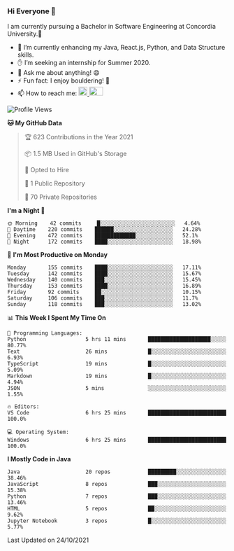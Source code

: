 ### Hi Everyone 👋
I am currently pursuing a Bachelor in Software Engineering at Concordia University.🏫

- 🌱 I’m currently enhancing my Java, React.js, Python, and Data Structure skills.
- ✋ I’m seeking an internship for Summer 2020.
- 💬 Ask me about anything! 😄
- ⚡ Fun fact: I enjoy bouldering! 🧗‍
- 📫 How to reach me: <a href="https://www.linkedin.com/in/siu-tong-ye/" target="_blank"> <img width="20px" width="32" src="https://cdn.jsdelivr.net/npm/simple-icons@v3/icons/linkedin.svg" /> </a> <a href="mailto:SiuTongYe@gmail.com" target="_blank"> <img height="20" width="32" src="https://cdn.jsdelivr.net/npm/simple-icons@v3/icons/gmail.svg" /> </a>

<!--START_SECTION:waka-->
![Profile Views](http://img.shields.io/badge/Profile%20Views-3-blue)

**🐱 My GitHub Data** 

> 🏆 623 Contributions in the Year 2021
 > 
> 📦 1.5 MB Used in GitHub's Storage 
 > 
> 💼 Opted to Hire
 > 
> 📜 1 Public Repository 
 > 
> 🔑 70 Private Repositories  
 > 
**I'm a Night 🦉** 

```text
🌞 Morning    42 commits     █░░░░░░░░░░░░░░░░░░░░░░░░   4.64% 
🌆 Daytime    220 commits    ██████░░░░░░░░░░░░░░░░░░░   24.28% 
🌃 Evening    472 commits    █████████████░░░░░░░░░░░░   52.1% 
🌙 Night      172 commits    ████░░░░░░░░░░░░░░░░░░░░░   18.98%

```
📅 **I'm Most Productive on Monday** 

```text
Monday       155 commits    ████░░░░░░░░░░░░░░░░░░░░░   17.11% 
Tuesday      142 commits    ████░░░░░░░░░░░░░░░░░░░░░   15.67% 
Wednesday    140 commits    ███░░░░░░░░░░░░░░░░░░░░░░   15.45% 
Thursday     153 commits    ████░░░░░░░░░░░░░░░░░░░░░   16.89% 
Friday       92 commits     ██░░░░░░░░░░░░░░░░░░░░░░░   10.15% 
Saturday     106 commits    ███░░░░░░░░░░░░░░░░░░░░░░   11.7% 
Sunday       118 commits    ███░░░░░░░░░░░░░░░░░░░░░░   13.02%

```


📊 **This Week I Spent My Time On** 

```text
💬 Programming Languages: 
Python                   5 hrs 11 mins       ████████████████████░░░░░   80.77% 
Text                     26 mins             █░░░░░░░░░░░░░░░░░░░░░░░░   6.93% 
TypeScript               19 mins             █░░░░░░░░░░░░░░░░░░░░░░░░   5.09% 
Markdown                 19 mins             █░░░░░░░░░░░░░░░░░░░░░░░░   4.94% 
JSON                     5 mins              ░░░░░░░░░░░░░░░░░░░░░░░░░   1.55%

🔥 Editors: 
VS Code                  6 hrs 25 mins       █████████████████████████   100.0%

💻 Operating System: 
Windows                  6 hrs 25 mins       █████████████████████████   100.0%

```

**I Mostly Code in Java** 

```text
Java                     20 repos            █████████░░░░░░░░░░░░░░░░   38.46% 
JavaScript               8 repos             ███░░░░░░░░░░░░░░░░░░░░░░   15.38% 
Python                   7 repos             ███░░░░░░░░░░░░░░░░░░░░░░   13.46% 
HTML                     5 repos             ██░░░░░░░░░░░░░░░░░░░░░░░   9.62% 
Jupyter Notebook         3 repos             █░░░░░░░░░░░░░░░░░░░░░░░░   5.77%

```



 Last Updated on 24/10/2021
<!--END_SECTION:waka-->
